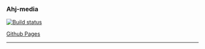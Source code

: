 ### Ahj-media

[![Build status](https://ci.appveyor.com/api/projects/status/v1gqa1lnyauf09yp?svg=true)](https://ci.appveyor.com/project/CoolPaK/ahj-media)

[Github Pages]()

---